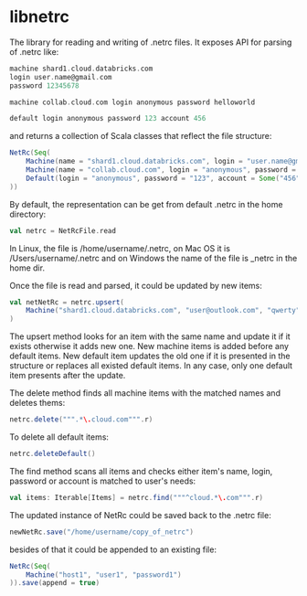 # libnetrc
The library for reading and writing of .netrc files. It exposes API for parsing of .netrc like:

```scala
machine shard1.cloud.databricks.com
login user.name@gmail.com
password 12345678

machine collab.cloud.com login anonymous password helloworld

default login anonymous password 123 account 456
```

and returns a collection of Scala classes that reflect the file structure:

```scala
NetRc(Seq(
    Machine(name = "shard1.cloud.databricks.com", login = "user.name@gmail.com", password = "12345678"),
    Machine(name = "collab.cloud.com", login = "anonymous", password = "helloworld"),
    Default(login = "anonymous", password = "123", account = Some("456"))
))
```

By default, the representation can be get from default .netrc in the home directory:

```scala
val netrc = NetRcFile.read 
```

In Linux, the file is /home/username/.netrc, on Mac OS it is /Users/username/.netrc and on Windows the name of the file is _netrc in the home dir.

Once the file is read and parsed, it could be updated by new items:

```scala
val netNetRc = netrc.upsert(
    Machine("shard1.cloud.databricks.com", "user@outlook.com", "qwerty")
)
```

The upsert method looks for an item with the same name and update it if it exists otherwise it adds new one. New machine items is added before any default items. New default item updates the old one if it is presented in the structure or replaces all existed default items. In any case, only one default item presents after the update.

The delete method finds all machine items with the matched names and deletes thems:

```scala
netrc.delete(""".*\.cloud.com""".r)
```

To delete all default items:

```scala
netrc.deleteDefault()
```

The find method scans all items and checks either item's name, login, password or account is matched to user's needs:

```scala
val items: Iterable[Items] = netrc.find("""^cloud.*\.com""".r)
```

The updated instance of NetRc could be saved back to the .netrc file:

```scala
newNetRc.save("/home/username/copy_of_netrc")
```

besides of that it could be appended to an existing file:

```scala
NetRc(Seq(
    Machine("host1", "user1", "password1")
)).save(append = true)
```
